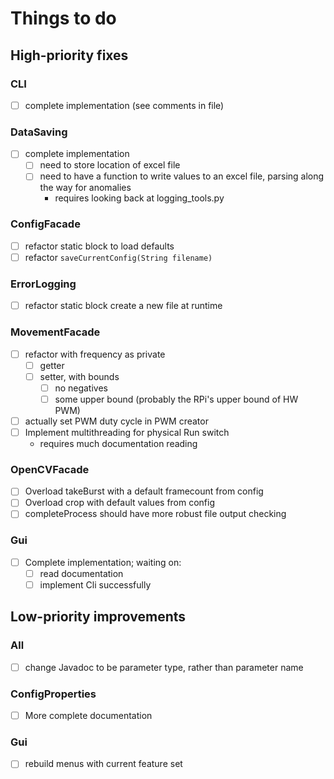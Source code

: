 # Things to do

## High-priority fixes

### CLI

- [ ] complete implementation (see comments in file)

### DataSaving

- [ ] complete implementation
	- [ ] need to store location of excel file
	- [ ] need to have a function to write values to an excel file, parsing along the way for anomalies
		- requires looking back at logging_tools.py

### ConfigFacade

- [ ] refactor static block to load defaults
- [ ] refactor `saveCurrentConfig(String filename)`

### ErrorLogging

- [ ] refactor static block create a new file at runtime

### MovementFacade

- [ ] refactor with frequency as private
	- [ ] getter
	- [ ] setter, with bounds
		- [ ] no negatives
		- [ ] some upper bound (probably the RPi's upper bound of HW PWM)
- [ ] actually set PWM duty cycle in PWM creator
- [ ] Implement multithreading for physical Run switch
	- requires much documentation reading

### OpenCVFacade

- [ ] Overload takeBurst with a default framecount from config
- [ ] Overload crop with default values from config
- [ ] completeProcess should have more robust file output checking

### Gui
- [ ] Complete implementation; waiting on:
	- [ ] read documentation
	- [ ] implement Cli successfully

## Low-priority improvements

### All

- [ ] change Javadoc to be parameter type, rather than parameter name

### ConfigProperties

- [ ] More complete documentation

### Gui

- [ ] rebuild menus with current feature set
